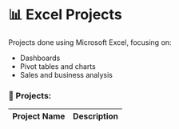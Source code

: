 # 📊 Excel Projects

Projects done using Microsoft Excel, focusing on:

- Dashboards
- Pivot tables and charts
- Sales and business analysis

### 📂 Projects:

| Project Name | Description |
|--------------|-------------|

